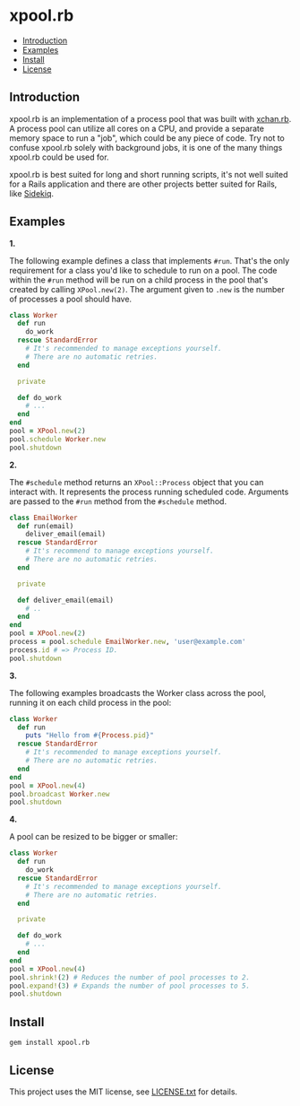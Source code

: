 # xpool.rb

* [Introduction](#introduction)
* [Examples](#examples)
* [Install](#install)
* [License](#license)

## <a id='introduction'>Introduction</a>

xpool.rb is an implementation of a process pool that was built with
[xchan.rb](https://github.com/rg-3/xchan.rb). A process pool can utilize all
cores on a CPU, and provide a separate memory space to run a "job", which could
be any piece of code. Try not to confuse xpool.rb solely with background jobs, it
is one of the many things xpool.rb could be used for.

xpool.rb is best suited for long and short running scripts, it's not well suited
for a Rails application and there are other projects better suited for Rails,
like [Sidekiq](https://github.com/mperham/sidekiq).

## <a id='examples'>Examples</a>

__1.__

The following example defines a class that implements `#run`.
That's the only requirement for a class you'd like to schedule to run on
a pool. The code within the `#run` method will be run on a child process
in the pool that's created by calling `XPool.new(2)`. The argument given
to `.new` is the number of processes a pool should have.
 
 
```ruby
class Worker
  def run
    do_work
  rescue StandardError
    # It's recommended to manage exceptions yourself.
    # There are no automatic retries.
  end

  private

  def do_work
    # ...
  end
end
pool = XPool.new(2)
pool.schedule Worker.new
pool.shutdown
```

__2.__

The `#schedule` method returns an `XPool::Process` object that you can interact
with. It represents the process running scheduled code. Arguments are passed
to the `#run` method from the `#schedule` method.

```ruby
class EmailWorker
  def run(email)
    deliver_email(email)
  rescue StandardError
    # It's recommend to manage exceptions yourself.
    # There are no automatic retries.
  end

  private

  def deliver_email(email)
    # ..
  end
end
pool = XPool.new(2)
process = pool.schedule EmailWorker.new, 'user@example.com'
process.id # => Process ID.
pool.shutdown
```

__3.__

The following examples broadcasts the Worker class across the pool,
running it on each child process in the pool:

```ruby
class Worker
  def run
    puts "Hello from #{Process.pid}"
  rescue StandardError
    # It's recommended to manage exceptions yourself.
    # There are no automatic retries.
  end
end
pool = XPool.new(4)
pool.broadcast Worker.new
pool.shutdown
```

__4.__

A pool can be resized to be bigger or smaller:

```ruby
class Worker
  def run
    do_work
  rescue StandardError
    # It's recommended to manage exceptions yourself.
    # There are no automatic retries.
  end

  private

  def do_work
    # ...
  end
end
pool = XPool.new(4)
pool.shrink!(2) # Reduces the number of pool processes to 2.
pool.expand!(3) # Expands the number of pool processes to 5.
pool.shutdown
```

## <a id="install">Install</a>

    gem install xpool.rb

## <a id="license">License</a>

This project uses the MIT license, see [LICENSE.txt](./LICENSE.txt) for details.
